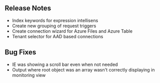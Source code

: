 ## Release Notes
* Index keywords for expression intellisens
* Create new grouping of request triggers
* Create connection wizard for Azure Files and Azure Table
* Tenant selector for AAD based connections

## Bug Fixes
* IE was showing a scroll bar even when not needed
* Output where root object was an array wasn't correctly displaying in monitoring view